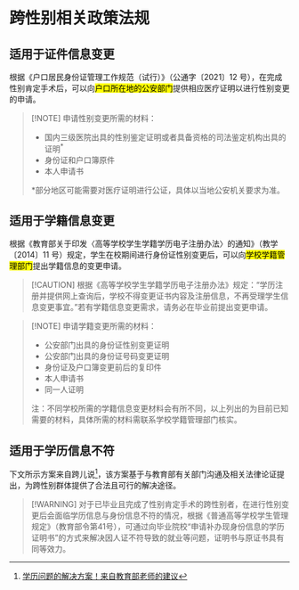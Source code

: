 # 跨性别相关政策法规

## 适用于证件信息变更

根据《户口居民身份证管理工作规范（试行）》（公通字〔2021〕12 号），在完成性别肯定手术后，可以向<mark>户口所在地的公安部门</mark>提供相应医疗证明以进行性别变更的申请。

> [!NOTE] 申请性别变更所需的材料：
>* 国内三级医院出具的性别鉴定证明或者具备资格的司法鉴定机构出具的证明<sup>*</sup>
>* 身份证和户口簿原件
>* 本人申请书
>
>*部分地区可能需要对医疗证明进行公证，具体以当地公安机关要求为准。

## 适用于学籍信息变更

根据《教育部关于印发〈高等学校学生学籍学历电子注册办法〉的通知》（教学〔2014〕11 号）规定，学生在校期间进行身份证性别变更后，可以向<mark>学校学籍管理部门</mark>提出学籍信息的变更申请。

> [!CAUTION] 根据《高等学校学生学籍学历电子注册办法》规定：“学历注册并提供网上查询后，学校不得变更证书内容及注册信息，不再受理学生信息变更事宜。”若有学籍信息变更需求，请务必在毕业前提出变更申请。

> [!NOTE] 申请学籍变更所需的材料：
>* 公安部门出具的身份证性别变更证明
>* 公安部门出具的身份证号码变更证明
>* 身份证及户口簿变更前后的复印件
>* 本人申请书
>* 同一人证明
>
>注：不同学校所需的学籍信息变更材料会有所不同，以上列出的为目前已知需要的材料，具体所需的材料需联系学校学籍管理部门核实。

## 适用于学历信息不符

下文所示方案来自跨儿说[^1]，该方案基于与教育部有关部门沟通及相关法律论证提出，为跨性别群体提供了合法且可行的解决途径。

> [!WARNING] 对于已毕业且完成了性别肯定手术的跨性别者，在进行性别变更后会面临学历信息与身份信息不符的情况，根据《普通高等学校学生管理规定》（教育部令第41号），可通过向毕业院校“申请补办现身份信息的学历证明书”的方式来解决因人证不符导致的就业等问题，证明书与原证书具有同等效力。

[^1]: [学历问题的解决方案！来自教育部老师的建议](https://mp.weixin.qq.com/s/az-_g7OaPCGkwj59UlNCtQ)

